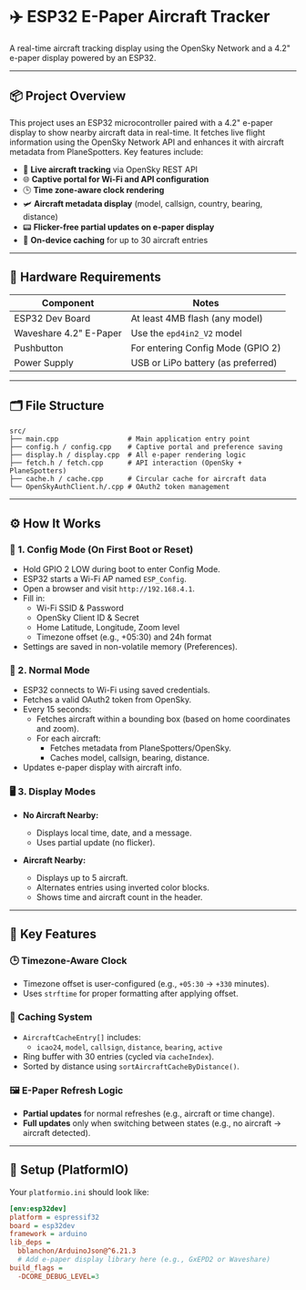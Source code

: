 # ✈️ ESP32 E-Paper Aircraft Tracker

A real-time aircraft tracking display using the OpenSky Network and a 4.2" e-paper display powered by an ESP32.

---

## 📦 Project Overview

This project uses an ESP32 microcontroller paired with a 4.2" e-paper display to show nearby aircraft data in real-time. It fetches live flight information using the OpenSky Network API and enhances it with aircraft metadata from PlaneSpotters. Key features include:

- 📡 **Live aircraft tracking** via OpenSky REST API  
- 🌐 **Captive portal for Wi-Fi and API configuration**  
- 🕒 **Time zone-aware clock rendering**  
- 🛩 **Aircraft metadata display** (model, callsign, country, bearing, distance)  
- 📟 **Flicker-free partial updates on e-paper display**  
- 🧠 **On-device caching** for up to 30 aircraft entries  

---

## 🧱 Hardware Requirements

| Component               | Notes                                 |
|------------------------|----------------------------------------|
| ESP32 Dev Board        | At least 4MB flash (any model)         |
| Waveshare 4.2" E-Paper | Use the `epd4in2_V2` model              |
| Pushbutton             | For entering Config Mode (GPIO 2)      |
| Power Supply           | USB or LiPo battery (as preferred)     |

---

## 🗂 File Structure
```
src/
├── main.cpp                 # Main application entry point
├── config.h / config.cpp    # Captive portal and preference saving
├── display.h / display.cpp  # All e-paper rendering logic
├── fetch.h / fetch.cpp      # API interaction (OpenSky + PlaneSpotters)
├── cache.h / cache.cpp      # Circular cache for aircraft data
└── OpenSkyAuthClient.h/.cpp # OAuth2 token management
```

---

## ⚙️ How It Works

### 🔧 1. Config Mode (On First Boot or Reset)

- Hold GPIO 2 LOW during boot to enter Config Mode.
- ESP32 starts a Wi-Fi AP named `ESP_Config`.
- Open a browser and visit `http://192.168.4.1`.
- Fill in:
  - Wi-Fi SSID & Password
  - OpenSky Client ID & Secret
  - Home Latitude, Longitude, Zoom level
  - Timezone offset (e.g., +05:30) and 24h format
- Settings are saved in non-volatile memory (Preferences).

### 🚀 2. Normal Mode

- ESP32 connects to Wi-Fi using saved credentials.
- Fetches a valid OAuth2 token from OpenSky.
- Every 15 seconds:
  - Fetches aircraft within a bounding box (based on home coordinates and zoom).
  - For each aircraft:
    - Fetches metadata from PlaneSpotters/OpenSky.
    - Caches model, callsign, bearing, distance.
- Updates e-paper display with aircraft info.

### 🖥 3. Display Modes

- **No Aircraft Nearby:**
  - Displays local time, date, and a message.
  - Uses partial update (no flicker).

- **Aircraft Nearby:**
  - Displays up to 5 aircraft.
  - Alternates entries using inverted color blocks.
  - Shows time and aircraft count in the header.

---

## 🧠 Key Features

### 🕒 Timezone-Aware Clock

- Timezone offset is user-configured (e.g., `+05:30` → `+330` minutes).
- Uses `strftime` for proper formatting after applying offset.

### 🧠 Caching System

- `AircraftCacheEntry[]` includes:
  - `icao24`, `model`, `callsign`, `distance`, `bearing`, `active`
- Ring buffer with 30 entries (cycled via `cacheIndex`).
- Sorted by distance using `sortAircraftCacheByDistance()`.

### 🖼 E-Paper Refresh Logic

- **Partial updates** for normal refreshes (e.g., aircraft or time change).
- **Full updates** only when switching between states (e.g., no aircraft → aircraft detected).

---

## 🔧 Setup (PlatformIO)

Your `platformio.ini` should look like:

```ini
[env:esp32dev]
platform = espressif32
board = esp32dev
framework = arduino
lib_deps =
  bblanchon/ArduinoJson@^6.21.3
  # Add e-paper display library here (e.g., GxEPD2 or Waveshare)
build_flags =
  -DCORE_DEBUG_LEVEL=3

